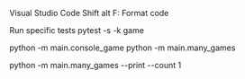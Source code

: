 Visual Studio Code
Shift alt F: Format code

Run specific tests
  pytest -s -k game

python -m main.console_game
python -m main.many_games

python -m main.many_games --print --count 1